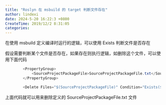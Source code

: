 ```yaml
---
title: "Roslyn 在 msbuild 的 target 判断文件存在"
author: lindexi
date: 2024-5-20 16:22:3 +0800
CreateTime: 2019/12/2 8:31:05
categories: 
---
```


在使用 msbuild 定义编译时运行的逻辑，可以使用 Exists 判断文件是否存在

<!--more-->


<!-- CreateTime:2019/12/2 8:31:05 -->

<!-- csdn -->

假设需要判断某个文件是否存在，如果存在则执行逻辑，如删除这个文件，可以使用下面代码

```csharp
        <PropertyGroup>
			<SourceProjectPackageFile>SourceProjectPackageFile.txt</SourceProjectPackageFile>
        </PropertyGroup>

		<Delete Files="$(SourceProjectPackageFile)" Condition="Exists($(SourceProjectPackageFile))"></Delete>
```

上面代码就可以用来删除定义的 SourceProjectPackageFile.txt 文件

